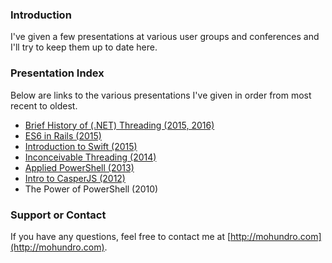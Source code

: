 ### Introduction

I've given a few presentations at various user groups and conferences and I'll try to keep them up to date here.

### Presentation Index

Below are links to the various presentations I've given in order from most recent to oldest.

* [Brief History of (.NET) Threading (2015, 2016)](brief-history-of-threading)
* [ES6 in Rails (2015)](es6-in-rails)
* [Introduction to Swift (2015)](swift-introduction)
* [Inconceivable Threading (2014)](inconceivable-threading)
* [Applied PowerShell (2013)](applied-powershell)
* [Intro to CasperJS (2012)](intro-to-casperjs/CasperJs.pdf)
* The Power of PowerShell (2010)</li>

### Support or Contact

If you have any questions, feel free to contact me at [http://mohundro.com](http://mohundro.com).
